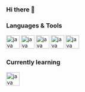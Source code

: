 ### Hi there 👋

### Languages & Tools
  <img src="https://cdn.jsdelivr.net/gh/devicons/devicon/icons/java/java-original.svg" height="36" width="36" alt="java" style="max-width: 100%;" />
  <img src="https://cdn.jsdelivr.net/gh/devicons/devicon/icons/html5/html5-original.svg" height="36" width="36" alt="java" style="max-width: 100%;" />
  <img src="https://cdn.jsdelivr.net/gh/devicons/devicon/icons/css3/css3-original.svg" height="36" width="36" alt="java" style="max-width: 100%;" />
  <img src="https://cdn.jsdelivr.net/gh/devicons/devicon/icons/python/python-original.svg" height="36" width="36" alt="java" style="max-width: 100%;" />
  <img src="https://cdn.jsdelivr.net/gh/devicons/devicon/icons/spring/spring-original.svg" height="36" width="36" alt="java" style="max-width: 100%;" />

### Currently learning
 <img src="https://cdn.jsdelivr.net/gh/devicons/devicon/icons/javascript/javascript-original.svg" height="36" width="36" alt="java" style="max-width: 100%;" />

<!--
**kyang1245/kyang1245** is a ✨ _special_ ✨ repository because its `README.md` (this file) appears on your GitHub profile.

Here are some ideas to get you started:

- 🔭 I’m currently working on ...
- 🌱 I’m currently learning ...
- 👯 I’m looking to collaborate on ...
- 🤔 I’m looking for help with ...
- 💬 Ask me about ...
- 📫 How to reach me: ...
- 😄 Pronouns: ...
- ⚡ Fun fact: ...
-->


